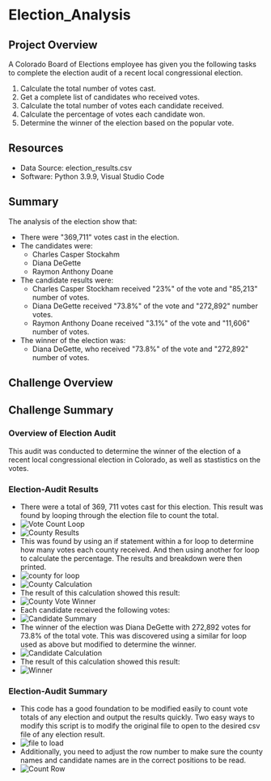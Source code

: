 # Election_Analysis

## Project Overview
A Colorado Board of Elections employee has given you the following tasks to complete the election audit of a recent local congressional election.

1. Calculate the total number of votes cast.
2. Get a complete list of candidates who received votes.
3. Calculate the total number of votes each candidate received.
4. Calculate the percentage of votes each candidate won.
5. Determine the winner of the election based on the popular vote.

## Resources
- Data Source: election_results.csv
- Software: Python 3.9.9, Visual Studio Code

## Summary
The analysis of the election show that:
- There were "369,711" votes cast in the election.
- The candidates were:
    - Charles Casper Stockahm
    - Diana DeGette
    - Raymon Anthony Doane
- The candidate results were:
    - Charles Casper Stockham received "23%" of the vote and "85,213" number of votes.
    - Diana DeGette received "73.8%" of the vote and "272,892" number votes. 
    - Raymon Anthony Doane received "3.1%" of the vote and "11,606" number of votes.
- The winner of the election was:
    - Diana DeGette, who received "73.8%" of the vote and "272,892" number of votes. 
    
## Challenge Overview

## Challenge Summary

### Overview of Election Audit
This audit was conducted to determine the winner of the election of a recent local congressional election in Colorado, as well as stastistics on the votes. 

### Election-Audit Results
- There were a total of 369, 711 votes cast for this election. This result was found by looping through the election file to count the total. 
- ![Vote Count Loop](https://user-images.githubusercontent.com/95246572/149638917-f133361a-be28-4bec-b958-3050f7b01f0e.png)
- ![County Results](https://user-images.githubusercontent.com/95246572/149638973-ff408461-68a2-40b4-9f99-af7f883d0bb7.png)
- This was found by using an if statement within a for loop to determine how many votes each county received. And then using another for loop to calculate the percentage. The results and breakdown were then printed. 
- ![county for loop](https://user-images.githubusercontent.com/95246572/149639095-1c62ceb8-9e6f-47b3-b704-b55c4af7783d.png)
- ![County Calculation](https://user-images.githubusercontent.com/95246572/149639099-fbe872c3-8e6c-40cd-88c2-91c0701349b7.png)
- The result of this calculation showed this result: 
- ![County Vote Winner](https://user-images.githubusercontent.com/95246572/149639199-77eba7a0-ded3-4267-88b4-1fe8f8d1b386.png)
- Each candidate received the following votes:
- ![Candidate Summary](https://user-images.githubusercontent.com/95246572/149639298-ff18befb-6f68-4174-ae51-a9fa5de2541f.png)
- The winner of the election was Diana DeGette with 272,892 votes for 73.8% of the total vote. This was discovered using a similar for loop used as above but modified to determine the winner.
- ![Candidate Calculation](https://user-images.githubusercontent.com/95246572/149639390-04d169ef-5d98-4110-8532-783bc58615ab.png)
- The result of this calculation showed this result:
- ![Winner](https://user-images.githubusercontent.com/95246572/149639411-429161b2-f0ef-47c0-b4e3-d5e1eefb7fd6.png)



### Election-Audit Summary
- This code has a good foundation to be modified easily to count vote totals of any election and output the results quickly. Two easy ways to modify this script is to modify the original file to open to the desired csv file of any election result. 
- ![file to load](https://user-images.githubusercontent.com/95246572/149639677-1a2508d6-837c-4e3e-beb4-34c39d87f2a4.png)
- Additionally, you need to adjust the row number to make sure the county names and candidate names are in the correct positions to be read.
- ![Count Row](https://user-images.githubusercontent.com/95246572/149639709-7ac2b13a-42af-4f67-a874-9db144977c40.png)


